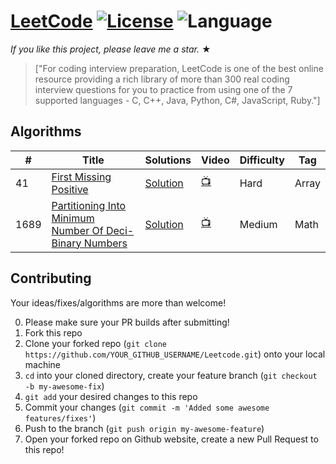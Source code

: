 # [LeetCode](https://leetcode.com/problemset/algorithms/) [![License](https://img.shields.io/badge/license-Apache_2.0-blue.svg)](https://github.com/zouariste/Leetcode/blob/main/LICENSE)  ![Language](https://img.shields.io/badge/language-Python%20%2F%20C++-blue.svg) 

_If you like this project, please leave me a star._ &#9733;

> ["For coding interview preparation, LeetCode is one of the best online resource providing a rich library of more than 300 real coding interview questions for you to practice from using one of the 7 supported languages - C, C++, Java, Python, C#, JavaScript, Ruby."]
## Algorithms

|  #  |      Title     |   Solutions   | Video  | Difficulty  | Tag                   
|-----|----------------|---------------|--------|-------------|-------------
|41|[First Missing Positive](https://leetcode.com/problems/first-missing-positive/)|[Solution](https://github.com/zouariste/Leetcode/blob/main/Hard/41_First_Missing_Positive.py) |[:tv:](https://www.youtube.com/watch?v=RHDLFs11tCk)|Hard|Array|
|1689|[Partitioning Into Minimum Number Of Deci-Binary Numbers](https://leetcode.com/problems/partitioning-into-minimum-number-of-deci-binary-numbers/)|[Solution](https://github.com/zouariste/Leetcode/blob/main/Medium/1689_Partitioning_Into_Minimum_Number_Of_Deci-Binary_Numbers.py) |[:tv:](https://youtu.be/TBcHX1WF3Kw)|Medium|Math|


## Contributing
Your ideas/fixes/algorithms are more than welcome!

0. Please make sure your PR builds after submitting!
1. Fork this repo
2. Clone your forked repo (`git clone https://github.com/YOUR_GITHUB_USERNAME/Leetcode.git`) onto your local machine
3. `cd` into your cloned directory, create your feature branch (`git checkout -b my-awesome-fix`)
4. `git add` your desired changes to this repo
5. Commit your changes (`git commit -m 'Added some awesome features/fixes'`)
6. Push to the branch (`git push origin my-awesome-feature`)
7. Open your forked repo on Github website, create a new Pull Request to this repo!

